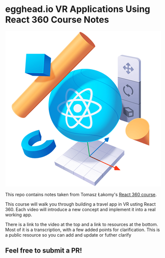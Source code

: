 # egghead.io VR Applications Using React 360 Course Notes

![](React360.png)


This repo contains notes taken from Tomasz Łakomy's [React 360 course](https://egghead.io/courses/vr-applications-using-react-360).

This course will walk you through building a travel app in VR usting React 360. Each video will introduce a new concept and implement it into a real working app.

There is a link to the video at the top and a link to resources at the bottom. Most of it is a transcription, with a few added points for clarification. This is a public resource so you can add and update or futher clarify


## Feel free to submit a PR!
